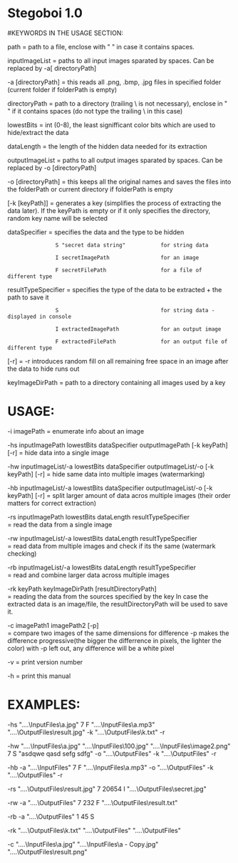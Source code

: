 # Stegoboi 1.0


#KEYWORDS IN THE USAGE SECTION:

path           = path to a file, enclose with " " in case it contains spaces.

inputImageList = paths to all input images sparated by spaces. 
                 Can be replaced by -a[ directoryPath]

-a [directoryPath] = this reads all .png, .bmp, .jpg files in specified folder
                     (current folder if folderPath is empty)
                     
directoryPath    = path to a directory (trailing \\ is not necessary), enclose in " " if it 
                   contains spaces (do not type the trailing \\ in this case)
                   
lowestBits       = int (0-8), the least signifficant color bits which are used to hide/extract the data

dataLength       = the length of the hidden data needed for its extraction

outputImageList  = paths to all output images sparated by spaces. 
                   Can be replaced by -o [directoryPath]
                   
-o [directoryPath] = this keeps all the original names and saves the files into the folderPath
                     or current directory if folderPath is empty
                     
[-k [keyPath]]   = generates a key (simplifies the process of extracting the data later).
                   If the keyPath is empty or if it only specifies the directory, random 
                   key name will be selected
                   
dataSpecifier    = specifies the data and the type to be hidden

                   S "secret data string"           for string data
                   
                   I secretImagePath                for an image 
                   
                   F secretFilePath                 for a file of different type
                   
resultTypeSpecifier = specifies the type of the data to be extracted + the path to save it

                   S                                for string data - displayed in console
                   
                   I extractedImagePath             for an output image 
                   
                   F extractedFilePath              for an output file of different type
                   
[-r]                = -r introduces random fill on all remaining free space in an image 
                      after the data to hide runs out
                      
keyImageDirPath = path to a directory containing all images used by a key
                  
                  
# USAGE:

-i  imagePath  = enumerate info about an image

-hs inputImagePath lowestBits dataSpecifier outputImagePath [-k keyPath] [-r] 
       = hide data into a single image
       
-hw inputImageList/-a lowestBits dataSpecifier outputImageList/-o [-k keyPath] [-r] 
       = hide same data into multiple images (watermarking)
       
-hb inputImageList/-a lowestBits dataSpecifier outputImageList/-o [-k keyPath] [-r] 
       = split larger amount of data acros multiple images (their order matters for correct extraction)
       
-rs inputImagePath lowestBits dataLength resultTypeSpecifier      
       = read the data from a single image
       
-rw inputImageList/-a lowestBits dataLength resultTypeSpecifier        
       = read data from multiple images and check if its the same (watermark checking)
       
-rb inputImageList/-a lowestBits dataLength resultTypeSpecifier        
       = read and combine larger data across multiple images
       
-rk keyPath keyImageDirPath [resultDirectoryPath]       
       = reading the data from the sources specified by the key 
         In case the extracted data is an image/file, the resultDirectoryPath will be used to save it.
         
-c imagePath1 imagePath2 [-p]   
       = compare two images of the same dimensions for difference
         -p makes the difference progressive(the bigger the differrence in pixels, the lighter the color)
         with -p left out, any difference will be a white pixel
         
-v     = print version number

-h     = print this manual


# EXAMPLES:
 
 -hs "..\..\InputFiles\a.jpg" 7 F  "..\..\InputFiles\a.mp3" "..\..\OutputFiles\result.jpg" -k "..\..\OutputFiles\k.txt" -r
 
 -hw "..\..\InputFiles\a.jpg" "..\..\InputFiles\100.jpg" "..\..\InputFiles\image2.png" 7 S  "asdqwe qasd sefg sdfg" -o "..\..\OutputFiles" -k "..\..\OutputFiles" -r
 
 -hb -a "..\..\InputFiles" 7 F  "..\..\InputFiles\a.mp3" -o "..\..\OutputFiles" -k "..\..\OutputFiles" -r
 
 -rs "..\..\OutputFiles\result.jpg" 7 20654 I "..\..\OutputFiles\secret.jpg"
 
 -rw -a "..\..\OutputFiles" 7 232 F "..\..\OutputFiles\result.txt"
 
 -rb -a "..\..\OutputFiles" 1 45 S
 
 -rk "..\..\OutputFiles\k.txt" "..\..\OutputFiles" "..\..\OutputFiles"

 -c "..\..\InputFiles\a.jpg" "..\..\InputFiles\a - Copy.jpg" "..\..\OutputFiles\result.png"
